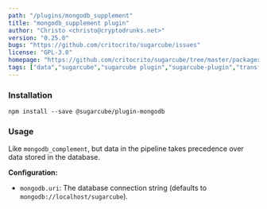 ```yaml
---
path: "/plugins/mongodb_supplement"
title: "mongodb_supplement plugin"
author: "Christo <christo@cryptodrunks.net>"
version: "0.25.0"
bugs: "https://github.com/critocrito/sugarcube/issues"
license: "GPL-3.0"
homepage: "https://github.com/critocrito/sugarcube/tree/master/packages/plugin-mongodb#readme"
tags: ["data","sugarcube","sugarcube plugin","sugarcube-plugin","transformation"]
---
```


### Installation

    npm install --save @sugarcube/plugin-mongodb


### Usage

Like `mongodb_complement`, but data in the pipeline takes precedence over data
stored in the database.

**Configuration:**

-   `mongodb.uri`: The database connection string (defaults to `mongodb://localhost/sugarcube`).
